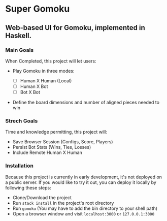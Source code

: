 # Super Gomoku
## Web-based UI for Gomoku, implemented in Haskell.

### Main Goals
When Completed, this project will let users:

* Play Gomoku in three modes:

  - [ ] Human X Human (Local)
  - [ ] Human X Bot
  - [ ] Bot X Bot

* Define the board dimensions and number of aligned pieces needed to win

### Strech Goals
Time and knowledge permitting, this project will:

*  Save Browser Session (Configs, Score, Players)
*  Persist Bot Stats (Wins, Ties, Losses)
*  Include Remote Human X Human

### Installation
Because this project is currently in early development, it's not deployed on a public server. If you would like to try it out, you can deploy it locally by following these steps:

* Clone/Download the project
* Run `stack install` in the project's root directory
* Run `gomoku` (You may have to add the bin directory to your shell path)
* Open a browser window and visit `localhost:3000` or `127.0.0.1:3000`
